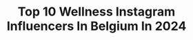 ---
title: Top 10 Wellness Instagram Influencers In Belgium In 2024
description: >-
  Find top wellness Instagram influencers in Belgium in 2024. Most popular hashtags: #travel #belgium #wellness #travelinspiration.
platform: Instagram
hits: 10
text_top: Identify the best Instagram accounts on inBeat.
text_bottom: Our database aggregates 10 Instagram influencers like this in Belgium for you to contact.
profiles:
  - username: "coconut_story_"
    fullname: >-
      Karim & Eloïse 🥥
    bio: >-
      ♥ Married travel couple & content creators 🇧🇪 ♥ Social Media Manager Freelance - Web3 Entrepreneur ♥ Dog parents 🐾 ♥ Travel blog ↓
    location: "Belgium"
    followers: 15118
    engagement: 541
    commentsToLikes: 0.058612
    id: ck8tdkczg3nxt0j78szfp6nt8
    verified: false
    hashtags: "#travelcouple, #travelblogger, #yucatanmexico, #traveltheworld"
  - username: "traveltheworldwithmykiddies"
    fullname: >-
      Travel with kids | Kris Ronsyn
    bio: >-
      👨‍👩‍👧‍👦 Travel with and without kids 🧳 Travel tips and tricks 💛enjoying the little things in life and all the beauty around us💛
    location: "Belgium"
    followers: 14826
    engagement: 260
    commentsToLikes: 0.150959
    id: ck8tbj3tkvw7l0j789ae83wd9
    verified: false
    hashtags: "#winterwonderland, #summer2021, #reizenmettieners, #visitsweden"
  - username: "lottefeyen"
    fullname: >-
      Lotte Feyen
    bio: >-
      I do my own stunts. Model | Deejay | Artwork @thepainters.lab ✉️: Lotte@newkith.com
    location: "Belgium"
    followers: 47050
    engagement: 225
    commentsToLikes: 0.010201
    id: ck5c3qg00zul30i119offi57w
    verified: false
    hashtags: "#valkenburg, #pregnancy, #modeling, #pregnant"
  - username: "mayaspirationn"
    fullname: >-
      Maha
    bio: >-
      Empowering women to succeed Lifestyle | Self-growth | Motivation Legal advisor Based in Belgium
    location: "Belgium"
    followers: 231193
    engagement: 78
    commentsToLikes: 0.016236
    id: cl5fifgnv4v7r0i23693dh5qq
    verified: false
    hashtags: "#careergoals, #careermotivation, #womaninbusiness, #workwear"
  - username: "charlotte_collard"
    fullname: >-
      Charlotte’s Kitchen
    bio: >-
      • Charlotte Collard Consulting 🌿 • Recettes, Restaurants & Hotels 🍽️ • Naturellement Simple & Sain 🍃 • @professionalchefs @restaurantbarworld 📝
    location: "Belgium"
    followers: 85865
    engagement: 58
    commentsToLikes: 0.066760
    id: ck5hpqdgmrstc0i11pos0j9zs
    verified: true
    hashtags: "#recettemaison, #charlottecollardmarrakech, #valdisere, #charlotteskitchen"
  - username: "kristofeyckmans"
    fullname: >-
      Kristof Eyckmans-Luxury travel
    bio: >-
      🌍 global citizen Head of Product/ Experience Travel | Photography | Luxury lifestyle | Writer
    location: "Belgium"
    followers: 103143
    engagement: 22
    commentsToLikes: 0.006856
    id: ck5hfuuapzgfi0i11g4xdfsvq
    verified: false
    hashtags: "#interiordesign, #belgium, #travel, #instagood"
  - username: "cindyvandyck"
    fullname: >-
      CINDY |  BELGIAN CREATOR
    bio: >-
      ⚡️ Not your average 90’s gal Digital nomad, creator and entrepreneur Founder of @blogzine.be & @blogzineacademy 📧 blogzinebe@gmail.com
    location: "Belgium"
    followers: 50190
    engagement: 135
    commentsToLikes: 0.150682
    id: ck136prvz7nx70i19w0eu2grm
    verified: false
    hashtags: "#godomrep, #colonialcity, #santodomingocity, #cindyvandyck"
  - username: "freeoversea"
    fullname: >-
      
    bio: >-
      
    location: "Belgium"
    followers: 5
    engagement: 346333
    commentsToLikes: 0.049924
    id: ck13692ep5cji0i19u4ps4dn1
    verified: false
    hashtags: "#yogapractice, #vegan, #plantbased, #yogaeveryday"
  - username: "amdesignscom"
    fullname: >-
      am designs
    bio: >-
      Creating timeless living spaces #architect #interiordesigner — am studio Where art meets design — @amresidences Rental platform of unique places
    location: "Belgium"
    followers: 27919
    engagement: 159
    commentsToLikes: 0.015404
    id: ck0vw3ipcrxrr0i1949kc4ixs
    verified: false
    hashtags: "#art, #remparts16, #project, #architect"
  - username: "jeremy.caira"
    fullname: >-
      Jeremy Caira
    bio: >-
      👤 Content Creator ! 📷 🎥 Model 🌍 TRAVEL • LIFESTYLE • FASHION • DECO • CARS ✉ Business or Collaboration : DM or Jeremy.caira@live.be
    location: "Belgium"
    followers: 44911
    engagement: 80
    commentsToLikes: 0.058426
    id: ck55ppy3wb47l0i11kufwus8h
    verified: false
    hashtags: "#travelling, #love, #spain, #blue"
---